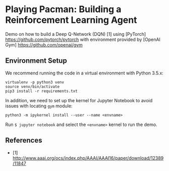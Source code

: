 # Playing Pacman: Building a Reinforcement Learning Agent

Demo on how to build a Deep Q-Network (DQN) [1] using [PyTorch] https://github.com/pytorch/pytorch with environment provided by [OpenAI Gym] https://github.com/openai/gym

## Environment Setup
We recommend running the code in a virtual environment with Python 3.5.x:
```
virtualenv -p python3 venv
source venv/bin/activate
pip3 install -r requirements.txt
```
In addition, we need to set up the kernel for Jupyter Notebook to avoid issues with locating `gym` module:
```
python3 -m ipykernel install --user --name <envname>
```

Run `$ jupyter notebook` and select the `<envname>` kernel to run the demo.

## References
* [1] http://www.aaai.org/ocs/index.php/AAAI/AAAI16/paper/download/12389/11847
